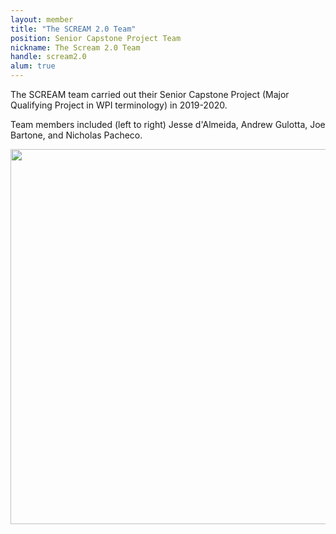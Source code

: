 ```yaml
---
layout: member
title: "The SCREAM 2.0 Team"
position: Senior Capstone Project Team
nickname: The Scream 2.0 Team
handle: scream2.0
alum: true
---
```

The SCREAM team carried out their Senior Capstone Project
(Major Qualifying Project in WPI terminology) in 2019-2020.

Team members included (left to right) Jesse d'Almeida, Andrew Gulotta, Joe Bartone, and Nicholas Pacheco.

<div class="text-center">
<img src="../assets/images/team/scream-2.jpg" width='600px' >
</div>
